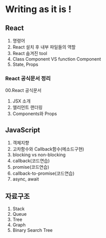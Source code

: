 # Writing as it is !

## React
1. 명령어
2. React 설치 후 내부 파일들의 역할
3. React 숨겨진 tool
4. Class Component VS function Component
5. State, Props
### React 공식문서 정리
00.React 공식문서
1. JSX 소개
2. 엘리먼트 랜더링
3. Components와 Props

## JavaScript
1. 객체지향
2. 고차함수와 Callback함수(메소드구현)
3. blocking vs non-blocking
4. callback(코드연습)
5. promise(코드연습)
6. callback-to-promise(코드연습)
7. async, await

## 자료구조
1. Stack
2. Queue
3. Tree
4. Graph
5. Binary Search Tree
